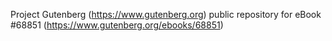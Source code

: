 Project Gutenberg (https://www.gutenberg.org) public repository for eBook #68851 (https://www.gutenberg.org/ebooks/68851)

